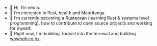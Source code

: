 - 👋 Hi, I’m nedia.
- 👀 I’m interested in Rust, health and Māoritanga.
- 🌱 I’m currently becoming a Rustacean (learning Rust & systems level programming),
  how to contribute to open source projects and working for myself.
- 💞️ Right now, I'm building Todoist into the terminal and building [wowhub.co.nz](https://wowhub.co.nz/).
